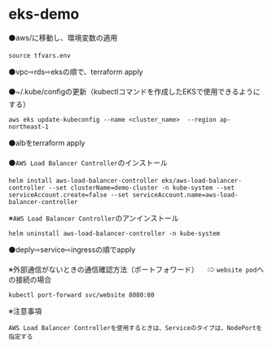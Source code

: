 # eks-demo

⚫️aws/に移動し、環境変数の適用

```
source tfvars.env
```

⚫️vpc⇨rds⇨eksの順で、terraform apply

⚫️~/.kube/configの更新（kubectlコマンドを作成したEKSで使用できるようにする）

```
aws eks update-kubeconfig --name <cluster_name>  --region ap-northeast-1
```

⚫️albをterraform apply

⚫️`AWS Load Balancer Controller`のインストール

```
helm install aws-load-balancer-controller eks/aws-load-balancer-controller --set clusterName=demo-cluster -n kube-system --set serviceAccount.create=false --set serviceAccount.name=aws-load-balancer-controller
```

※`AWS Load Balancer Controller`のアンインストール

```
helm uninstall aws-load-balancer-controller -n kube-system
```

⚫️deply⇨service⇨ingressの順でapply

※外部通信がないときの通信確認方法（ポートフォワード）
 　⇨ `website pod`への接続の場合
```
kubectl port-forward svc/website 8080:80
```

※注意事項

```
AWS Load Balancer Controllerを使用するときは、Serviceのタイプは、NodePortを指定する
```

